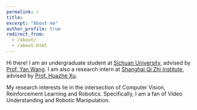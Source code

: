 ```yaml
---
permalink: /
title: 
excerpt: "About me"
author_profile: true
redirect_from: 
  - /about/
  - /about.html
---
```



Hi there! I am an undergraduate student at [Sichuan University](https://www.scu.edu.cn/), advised by [Prof. Yan Wang](https://sw.scu.edu.cn/info/1195/13570.htm). I am also a research intern at [Shanghai Qi Zhi Institute](https://sqz.ac.cn/), advised by [Prof. Huazhe Xu](http://hxu.rocks/index.html).

My research interests lie in the intersection of Computer Vision, Reinforcement Learning and Robotics. Specifically, I am a fan of Video Understanding and Robotic Manipulation.